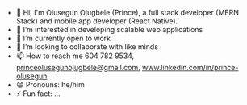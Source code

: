- 👋 Hi, I'm Olusegun Ojugbele (Prince), a full stack developer (MERN Stack) and mobile app developer (React Native).
- 👀 I’m interested in developing scalable web applications
- 🌱 I’m currently open to work
- 💞️ I’m looking to collaborate with like minds
- 📫 How to reach me 604 782 9534, princeolusegunojugbele@gmail.com, www.linkedin.com/in/prince-olusegun
- 😄 Pronouns: he/him
- ⚡ Fun fact: ...

<!---
PrinceOlu/PrinceOlu is a ✨ special ✨ repository because its `README.md` (this file) appears on your GitHub profile.
You can click the Preview link to take a look at your changes.
--->
